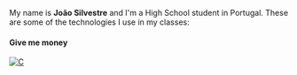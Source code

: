 My name is **João Silvestre** and I'm a High School student in Portugal. These are some of the technologies I use in my classes:

#### Give me money
<a href="https://www.paypal.me/fekkoh" target="_blank"> 
<img alt="C" src="https://img.shields.io/badge/PayPal-00457C?style=for-the-badge&logo=paypal&logoColor=white"> 
